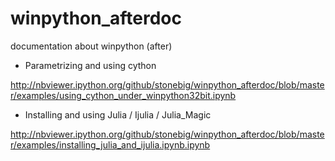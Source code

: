 winpython_afterdoc
==================

documentation about winpython (after)

* Parametrizing and using cython 

http://nbviewer.ipython.org/github/stonebig/winpython_afterdoc/blob/master/examples/using_cython_under_winpython32bit.ipynb

* Installing and using Julia / Ijulia / Julia_Magic 

http://nbviewer.ipython.org/github/stonebig/winpython_afterdoc/blob/master/examples/installing_julia_and_ijulia.ipynb.ipynb
